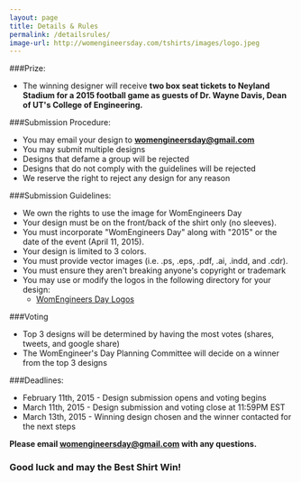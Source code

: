 ```yaml
---
layout: page
title: Details & Rules
permalink: /detailsrules/
image-url: http://womengineersday.com/tshirts/images/logo.jpeg
---
```


###Prize:
- The winning designer will receive **two box seat tickets to Neyland Stadium for a 2015 football game as guests of Dr. Wayne Davis, Dean of UT's College of Engineering.**

###Submission Procedure:
- You may email your design to **womengineersday@gmail.com**    
- You may submit multiple designs
- Designs that defame a group will be rejected
- Designs that do not comply with the guidelines will be rejected    
- We reserve the right to reject any design for any reason    

###Submission Guidelines:
- We own the rights to use the image for WomEngineers Day     
- Your design must be on the front/back of the shirt only (no sleeves).
- You must incorporate "WomEngineers Day" along with "2015" or the date of the event (April 11, 2015).
- Your design is limited to 3 colors.
- You must provide vector images (i.e. .ps, .eps, .pdf, .ai, .indd, and .cdr).
- You must ensure they aren't breaking anyone's copyright or trademark    
- You may use or modify the logos in the following directory for your design:
	- [WomEngineers Day Logos](https://github.com/womengineersday/tshirts/tree/gh-pages/images/logos)

###Voting 
- Top 3 designs will be determined by having the most votes (shares, tweets, and google share)    
- The WomEngineer's Day Planning Committee will decide on a winner from the top 3 designs    
 
###Deadlines: 
- February 11th, 2015 - Design submission opens and voting begins    
- March 11th, 2015 - Design submission and voting close at 11:59PM EST    
- March 13th, 2015 - Winning design chosen and the winner contacted for the next steps    
 
**Please email womengineersday@gmail.com with any questions.**

### Good luck and may the Best Shirt Win!  
